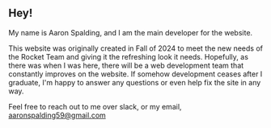 ## Hey!

My name is Aaron Spalding, and I am the main developer for the website.


This website was originally created in Fall of 2024 to meet the new needs 
of the Rocket Team and giving it the refreshing look it needs. Hopefully, 
as there was when I was here, there will be a web development team that 
constantly improves on the website. If somehow development ceases after I
graduate, I'm happy to answer any questions or even help fix the site in any way.

Feel free to reach out to me over slack, or my email, aaronspalding59@gmail.com